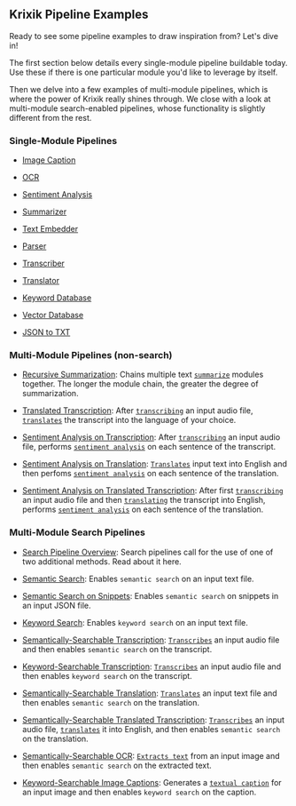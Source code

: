 ## Krixik Pipeline Examples

Ready to see some pipeline examples to draw inspiration from? Let's dive in!

The first section below details every single-module pipeline buildable today. Use these if there is one particular module you'd like to leverage by itself.

Then we delve into a few examples of multi-module pipelines, which is where the power of Krixik really shines through. We close with a look at multi-module search-enabled pipelines, whose functionality is slightly different from the rest.

### Single-Module Pipelines

- [Image Caption](single_module_pipelines/single_caption.md)

- [OCR](single_module_pipelines/single_ocr.md)

- [Sentiment Analysis](single_module_pipelines/single_sentiment.md)

- [Summarizer](single_module_pipelines/single_summarize.md)

- [Text Embedder](single_module_pipelines/single_text-embedder.md)

- [Parser](single_module_pipelines/single_parser.md)

- [Transcriber](single_module_pipelines/single_transcribe.md)

- [Translator](single_module_pipelines/single_translate.md)

- [Keyword Database](single_module_pipelines/single_keyword-db.md)

- [Vector Database](single_module_pipelines/single_vector-db.md)

- [JSON to TXT](single_module_pipelines/single_json-to-txt.md)

### Multi-Module Pipelines (non-search)

- [Recursive Summarization](multi_module_non_search_pipeline_examples/multi_recursive_summarization.md): Chains multiple text [`summarize`](../modules/ai_modules/summarize_module.md) modules together. The longer the module chain, the greater the degree of summarization.

- [Translated Transcription](multi_module_non_search_pipeline_examples/multi_translated_transcription.md): After [`transcribing`](../modules/ai_modules/transcribe_module.md) an input audio file, [`translates`](../modules/ai_modules/translate_module.md) the transcript into the language of your choice.

- [Sentiment Analysis on Transcription](multi_module_non_search_pipeline_examples/multi_sentiment_analysis_on_transcription.md): After [`transcribing`](../modules/ai_modules/transcribe_module.md) an input audio file, performs [`sentiment analysis`](../modules/ai_modules/sentiment_module.md) on each sentence of the transcript.

- [Sentiment Analysis on Translation](multi_module_non_search_pipeline_examples/multi_sentiment_analysis_on_translation.md): [`Translates`](../modules/ai_modules/translate_module.md) input text into English and then perfoms [`sentiment analysis`](../modules/ai_modules/sentiment_module.md) on each sentence of the translation.

- [Sentiment Analysis on Translated Transcription](multi_module_non_search_pipeline_examples/multi_sentiment_analysis_on_translated_transcription.md): After first [`transcribing`](../modules/ai_modules/transcribe_module.md) an input audio file and then [`translating`](../modules/ai_modules/translate_module.md) the transcript into English, performs [`sentiment analysis`](../modules/ai_modules/sentiment_module.md) on each sentence of the translation.

### Multi-Module Search Pipelines

- [Search Pipeline Overview](search_pipeline_examples/search_pipelines_overview.md): Search pipelines call for the use of one of two additional methods. Read about it here.

- [Semantic Search](search_pipeline_examples/multi_basic_semantic_search.md): Enables `semantic search` on an input text file.

- [Semantic Search on Snippets](search_pipeline_examples/multi_snippet_semantic_search.md): Enables `semantic search` on snippets in an input JSON file.

- [Keyword Search](search_pipeline_examples/multi_basic_keyword-search.md): Enables `keyword search` on an input text file.

- [Semantically-Searchable Transcription](search_pipeline_examples/multi_semantically_searchable_transcription.md): [`Transcribes`](../modules/ai_modules/transcribe_module.md) an input audio file and then enables `semantic search` on the transcript.

- [Keyword-Searchable Transcription](search_pipeline_examples/multi_keyword_searchable_transcription.md): [`Transcribes`](../modules/ai_modules/transcribe_module.md) an input audio file and then enables `keyword search` on the transcript.

- [Semantically-Searchable Translation](search_pipeline_examples/multi_semantically_searchable_translation.md): [`Translates`](../modules/ai_modules/translate_module.md) an input text file and then enables `semantic search` on the translation.

- [Semantically-Searchable Translated Transcription](search_pipeline_examples/multi_semantically_searchable_translated_transcription.md): [`Transcribes`](../modules/ai_modules/transcribe_module.md) an input audio file, [`translates`](../modules/ai_modules/translate_module.md) it into English, and then enables `semantic search` on the translation.

- [Semantically-Searchable OCR](search_pipeline_examples/multi_semantically_searchable_ocr.md): [`Extracts text`](../modules/ai_modules/ocr_module.md) from an input image and then enables `semantic search` on the extracted text.

- [Keyword-Searchable Image Captions](search_pipeline_examples/multi_keyword_searchable_image_captions.md): Generates a [`textual caption`](../modules/ai_modules/caption_module.md) for an input image and then enables `keyword search` on the caption.
